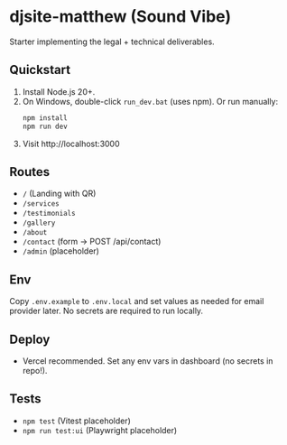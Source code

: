 # djsite-matthew (Sound Vibe)

Starter implementing the legal + technical deliverables.

## Quickstart
1. Install Node.js 20+.
2. On Windows, double-click `run_dev.bat` (uses npm). Or run manually:
   ```bash
   npm install
   npm run dev
   ```
3. Visit http://localhost:3000

## Routes
- `/` (Landing with QR)
- `/services`
- `/testimonials`
- `/gallery`
- `/about`
- `/contact` (form -> POST /api/contact)
- `/admin` (placeholder)

## Env
Copy `.env.example` to `.env.local` and set values as needed for email provider later.
No secrets are required to run locally.

## Deploy
- Vercel recommended. Set any env vars in dashboard (no secrets in repo!).

## Tests
- `npm test` (Vitest placeholder)
- `npm run test:ui` (Playwright placeholder)
